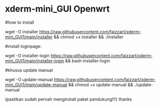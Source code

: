# xderm-mini_GUI Openwrt

#how to install

wget -O installer https://raw.githubusercontent.com/faizzart/xderm-mini_GUI1/main/installer && chmod +x installer && ./installer

#install loginpage:

wget -O installer-login https://raw.githubusercontent.com/faizzart/xderm-mini_GUI1/main/installer-login && bash installer-login

#khusus update manual

wget -O update-manual https://raw.githubusercontent.com/faizzart/xderm-mini_GUI1/main/update-manual && chmod +x update-manual && ./update-manual

(pastikan sudah pernah menginstall paket pendukung!!!)
thanks
